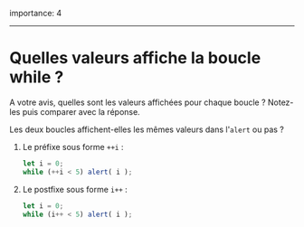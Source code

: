 importance: 4

---

# Quelles valeurs affiche la boucle while ?

A votre avis, quelles sont les valeurs affichées pour chaque boucle ?  Notez-les puis comparer avec la réponse.

Les deux boucles affichent-elles les mêmes valeurs dans l'`alert` ou pas ?

1. Le préfixe sous forme `++i` :

    ```js
    let i = 0;
    while (++i < 5) alert( i );
    ```
2. Le postfixe sous forme `i++` :

    ```js
    let i = 0;
    while (i++ < 5) alert( i );
    ```
